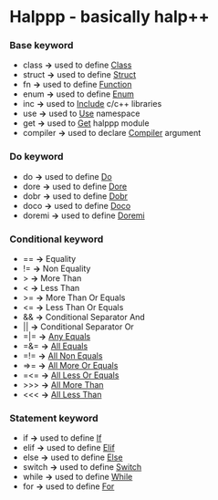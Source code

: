 # Halppp - basically halp++

### Base keyword
- class    **->** used to define [Class](Classes)
- struct   **->** used to define [Struct](Structs)
- fn       **->** used to define [Function](Function)
- enum     **->** used to define [Enum](Enum)
- inc      **->** used to [Include](Include) c/c++ libraries
- use      **->** used to [Use](Using) namespace
- get      **->** used to [Get](Get) halppp module
- compiler **->** used to declare [Compiler](Compiler) argument

### Do keyword
- do     **->** used to define [Do](Do)
- dore   **->** used to define [Dore](Dore)
- dobr   **->** used to define [Dobr](Dobr)
- doco   **->** used to define [Doco](Doco)
- doremi **->** used to define [Doremi](Doremi)

### Conditional keyword
- ==  **->** Equality
- !=  **->** Non Equality
- \>   **->** More Than
- <   **->** Less Than
- \>\=  **->** More Than Or Equals
- \<\=  **->** Less Than Or Equals
- &&  **->** Conditional Separator And
- ||  **->** Conditional Separator Or
- =|= **->** [Any Equals](AnyEquals)
- =&= **->** [All Equals](AllEquals)
- =!= **->** [All Non Equals](AllNonEquals)
- =>= **->** [All More Or Equals](AllMoreOrEquals)
- =<= **->** [All Less Or Equals](AllLessOrEquals)
- \>\>\> **->** [All More Than](AllMoreThan)
- \<\<\< **->** [All Less Than](AllLessThan)

### Statement keyword
- if **->** used to define [If](If)
- elif **->** used to define [Elif](Elif)
- else **->** used to define [Else](Else)
- switch **->** used to define [Switch](Switch)
- while **->** used to define [While](While)
- for **->** used to define [For](For)















